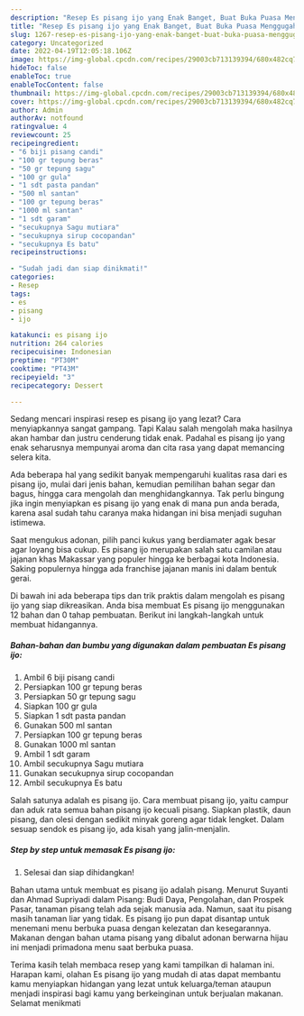 ```yaml
---
description: "Resep Es pisang ijo yang Enak Banget, Buat Buka Puasa Menggugah Selera"
title: "Resep Es pisang ijo yang Enak Banget, Buat Buka Puasa Menggugah Selera"
slug: 1267-resep-es-pisang-ijo-yang-enak-banget-buat-buka-puasa-menggugah-selera
category: Uncategorized
date: 2022-04-19T12:05:18.106Z
image: https://img-global.cpcdn.com/recipes/29003cb713139394/680x482cq70/es-pisang-ijo-foto-resep-utama.jpg
hideToc: false
enableToc: true
enableTocContent: false
thumbnail: https://img-global.cpcdn.com/recipes/29003cb713139394/680x482cq70/es-pisang-ijo-foto-resep-utama.jpg
cover: https://img-global.cpcdn.com/recipes/29003cb713139394/680x482cq70/es-pisang-ijo-foto-resep-utama.jpg
author: Admin
authorAv: notfound
ratingvalue: 4
reviewcount: 25
recipeingredient:
- "6 biji pisang candi"
- "100 gr tepung beras"
- "50 gr tepung sagu"
- "100 gr gula"
- "1 sdt pasta pandan"
- "500 ml santan"
- "100 gr tepung beras"
- "1000 ml santan"
- "1 sdt garam"
- "secukupnya Sagu mutiara"
- "secukupnya sirup cocopandan"
- "secukupnya Es batu"
recipeinstructions:

- "Sudah jadi dan siap dinikmati!"
categories:
- Resep
tags:
- es
- pisang
- ijo

katakunci: es pisang ijo 
nutrition: 264 calories
recipecuisine: Indonesian
preptime: "PT30M"
cooktime: "PT43M"
recipeyield: "3"
recipecategory: Dessert

---
```



Sedang mencari inspirasi resep es pisang ijo yang lezat? Cara menyiapkannya sangat gampang. Tapi Kalau salah mengolah maka hasilnya akan hambar dan justru cenderung tidak enak. Padahal es pisang ijo yang enak seharusnya mempunyai aroma dan cita rasa yang dapat memancing selera kita.


Ada beberapa hal yang sedikit banyak mempengaruhi kualitas rasa dari es pisang ijo, mulai dari jenis bahan, kemudian pemilihan bahan segar dan bagus, hingga cara mengolah dan menghidangkannya. Tak perlu bingung jika ingin menyiapkan es pisang ijo yang enak di mana pun anda berada, karena asal sudah tahu caranya maka hidangan ini bisa menjadi suguhan istimewa.

Saat mengukus adonan, pilih panci kukus yang berdiamater agak besar agar loyang bisa cukup. Es pisang ijo merupakan salah satu camilan atau jajanan khas Makassar yang populer hingga ke berbagai kota Indonesia. Saking populernya hingga ada franchise jajanan manis ini dalam bentuk gerai.


Di bawah ini ada beberapa tips dan trik praktis dalam mengolah es pisang ijo yang siap dikreasikan. Anda bisa membuat Es pisang ijo menggunakan 12 bahan dan 0 tahap pembuatan. Berikut ini langkah-langkah untuk membuat hidangannya.

<!--inarticleads1-->

##### Bahan-bahan dan bumbu yang digunakan dalam pembuatan Es pisang ijo:

1. Ambil 6 biji pisang candi
1. Persiapkan 100 gr tepung beras
1. Persiapkan 50 gr tepung sagu
1. Siapkan 100 gr gula
1. Siapkan 1 sdt pasta pandan
1. Gunakan 500 ml santan
1. Persiapkan 100 gr tepung beras
1. Gunakan 1000 ml santan
1. Ambil 1 sdt garam
1. Ambil secukupnya Sagu mutiara
1. Gunakan secukupnya sirup cocopandan
1. Ambil secukupnya Es batu


Salah satunya adalah es pisang ijo. Cara membuat pisang ijo, yaitu campur dan aduk rata semua bahan pisang ijo kecuali pisang. Siapkan plastik, daun pisang, dan olesi dengan sedikit minyak goreng agar tidak lengket. Dalam sesuap sendok es pisang ijo, ada kisah yang jalin-menjalin. 

<!--inarticleads2-->

##### Step by step untuk memasak Es pisang ijo:


1. Selesai dan siap dihidangkan!

Bahan utama untuk membuat es pisang ijo adalah pisang. Menurut Suyanti dan Ahmad Supriyadi dalam Pisang: Budi Daya, Pengolahan, dan Prospek Pasar, tanaman pisang telah ada sejak manusia ada. Namun, saat itu pisang masih tanaman liar yang tidak. Es pisang ijo pun dapat disantap untuk menemani menu berbuka puasa dengan kelezatan dan kesegarannya. Makanan dengan bahan utama pisang yang dibalut adonan berwarna hijau ini menjadi primadona menu saat berbuka puasa. 

Terima kasih telah membaca resep yang kami tampilkan di halaman ini. Harapan kami, olahan Es pisang ijo yang mudah di atas dapat membantu kamu menyiapkan hidangan yang lezat untuk keluarga/teman ataupun menjadi inspirasi bagi kamu yang berkeinginan untuk berjualan makanan. Selamat menikmati
